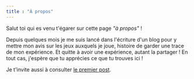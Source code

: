 ```yaml
---
title : "À propos"
---
```


Salut toi qui es venu t'égarer sur cette page *"à propos"* !

Depuis quelques mois je me suis lancé dans l'écriture d'un blog pour y mettre mon avis sur les jeux auxquels je joue, histoire de garder une trace de mon expérience. Et quitte à avoir une expérience, autant la partager ! En tout cas, j'espère que tu apprécies ce que tu trouves ici !

Je t'invite aussi à consulter [le premier post](../posts/premier-post).